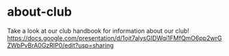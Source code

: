 # about-club
Take a look at our club handbook for information about our club!
https://docs.google.com/presentation/d/1ojt7alysGIDWqi1FMfQmO6pp2wrGZWbPvBrA0GzRlP0/edit?usp=sharing
